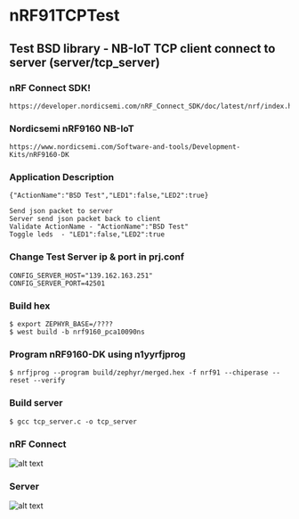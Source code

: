 # nRF91TCPTest

## Test BSD library - NB-IoT TCP client connect to server (server/tcp_server)

### nRF Connect SDK!
    https://developer.nordicsemi.com/nRF_Connect_SDK/doc/latest/nrf/index.html

### Nordicsemi nRF9160 NB-IoT 
    https://www.nordicsemi.com/Software-and-tools/Development-Kits/nRF9160-DK

### Application Description
    {"ActionName":"BSD Test","LED1":false,"LED2":true}

    Send json packet to server
    Server send json packet back to client
    Validate ActionName - "ActionName":"BSD Test"
    Toggle leds  - "LED1":false,"LED2":true

### Change Test Server ip & port in prj.conf  
    CONFIG_SERVER_HOST="139.162.163.251"
    CONFIG_SERVER_PORT=42501

### Build hex 
    $ export ZEPHYR_BASE=/????
    $ west build -b nrf9160_pca10090ns

### Program nRF9160-DK using n1yyrfjprog
    $ nrfjprog --program build/zephyr/merged.hex -f nrf91 --chiperase --reset --verify

### Build server
    $ gcc tcp_server.c -o tcp_server


### nRF Connect
![alt text](https://raw.githubusercontent.com/fsieberhagen/nRF91TCPTest/master/images/nRFConnect.jpg)


### Server
![alt text](https://raw.githubusercontent.com/fsieberhagen/nRF91TCPTest/master/images/server.jpg)



